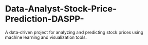 # Data-Analyst-Stock-Price-Prediction-DASPP-
A data-driven project for analyzing and predicting stock prices using machine learning and visualization tools.
